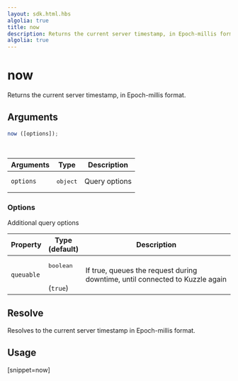 ```yaml
---
layout: sdk.html.hbs
algolia: true
title: now
description: Returns the current server timestamp, in Epoch-millis format.
algolia: true
---
```


# now

Returns the current server timestamp, in Epoch-millis format.

## Arguments

```javascript
now ([options]);
```

<br/>

| Arguments | Type   | Description                         |
| --------- | ------ | ----------------------------------- |
| `options` | <pre>object</pre> | Query options |

### **Options**

Additional query options

| Property   | Type<br/>(default)   | Description                       |
| ---------- | ------- | --------------------------------- |
| `queuable` | <pre>boolean</pre><br/>(`true`) | If true, queues the request during downtime, until connected to Kuzzle again |

## Resolve

Resolves to the current server timestamp in Epoch-millis format.

## Usage

[snippet=now]
